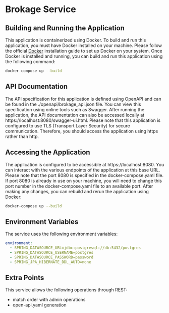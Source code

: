 # Brokage Service
 
## Building and Running the Application
This application is containerized using Docker. To build and run this application, you must have Docker installed on your machine.
Please follow the official [Docker](https://www.docker.com/products/docker-desktop/) installation guide to set up Docker on your system.
Once Docker is installed and running, you can build and run this application using the following command:

```sh
docker-compose up --build
```

## API Documentation
The API specification for this application is defined using OpenAPI and can be found in the ./openapi/brokage_api.json file. You can view this specification using online tools such as Swagger.
After running the application, the API documentation can also be accessed locally at https://localhost:8080/swagger-ui.html.
Please note that this application is configured to use TLS (Transport Layer Security) for secure communication. Therefore, you should access the application using https rather than http.

## Accessing the Application
The application is configured to be accessible at https://localhost:8080. You can interact with the various endpoints of the application at this base URL.
Please note that the port 8080 is specified in the docker-compose.yaml file. If port 8080 is already in use on your machine, you will need to change this port number in the docker-compose.yaml file to an available port.
After making any changes, you can rebuild and rerun the application using Docker:

```sh
docker-compose up --build
```

## Environment Variables

The service uses the following environment variables:

```yaml
environment:
  - SPRING_DATASOURCE_URL=jdbc:postgresql://db:5432/postgres
  - SPRING_DATASOURCE_USERNAME=postgres
  - SPRING_DATASOURCE_PASSWORD=password
  - SPRING_JPA_HIBERNATE_DDL_AUTO=none
```

## Extra Points
This service allows the following operations through REST:
- match order with admin operations
- open-api.yaml generation